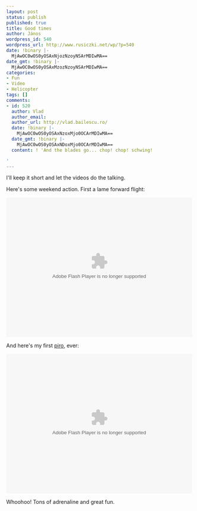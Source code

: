 ```yaml
---
layout: post
status: publish
published: true
title: Good times
author: János
wordpress_id: 540
wordpress_url: http://www.rusiczki.net/wp/?p=540
date: !binary |-
  MjAwOC0wOS0yOSAxNjozNzoyNSArMDIwMA==
date_gmt: !binary |-
  MjAwOC0wOS0yOSAxMzozNzoyNSArMDIwMA==
categories:
- Fun
- Video
- Helicopter
tags: []
comments:
- id: 520
  author: Vlad
  author_email: 
  author_url: http://vlad.bailescu.ro/
  date: !binary |-
    MjAwOC0wOS0yOSAxNzoxMjo0OCArMDIwMA==
  date_gmt: !binary |-
    MjAwOC0wOS0yOSAxNDoxMjo0OCArMDIwMA==
  content: ! 'And the blades go... chop! chop! schwing!

'
---
```

<p>I'll keep it short and let the videos do the talking.</p>
<p>Here's some weekend action. First a lame forward flight:</p>
<p><object type="application/x-shockwave-flash" width="500" height="375" data="http://www.flickr.com/apps/video/stewart.swf?v=60247" classid="clsid:D27CDB6E-AE6D-11cf-96B8-444553540000"><param name="flashvars" value="intl_lang=en-us&amp;photo_secret=112f4c2726&amp;photo_id=2895031443&amp;show_info_box=true"></param><param name="movie" value="http://www.flickr.com/apps/video/stewart.swf?v=60247"></param><param name="bgcolor" value="#000000"></param><param name="allowFullScreen" value="true"></param><embed type="application/x-shockwave-flash" src="http://www.flickr.com/apps/video/stewart.swf?v=60247" bgcolor="#000000" allowfullscreen="true" flashvars="intl_lang=en-us&amp;photo_secret=112f4c2726&amp;photo_id=2895031443&amp;flickr_show_info_box=true" height="375" width="500"></embed></object></p>
<p>And here's my first <a href="http://www.rcheliwiki.com/Pirouette">piro</a>, ever:</p>
<p><object type="application/x-shockwave-flash" width="500" height="375" data="http://www.flickr.com/apps/video/stewart.swf?v=60247" classid="clsid:D27CDB6E-AE6D-11cf-96B8-444553540000"><param name="flashvars" value="intl_lang=en-us&amp;photo_secret=db12ced441&amp;photo_id=2895727599&amp;show_info_box=true"></param><param name="movie" value="http://www.flickr.com/apps/video/stewart.swf?v=60247"></param><param name="bgcolor" value="#000000"></param><param name="allowFullScreen" value="true"></param><embed type="application/x-shockwave-flash" src="http://www.flickr.com/apps/video/stewart.swf?v=60247" bgcolor="#000000" allowfullscreen="true" flashvars="intl_lang=en-us&amp;photo_secret=db12ced441&amp;photo_id=2895727599&amp;flickr_show_info_box=true" height="375" width="500"></embed></object></p>
<p>Whoohoo! Tons of adrenaline and great fun.</p>
